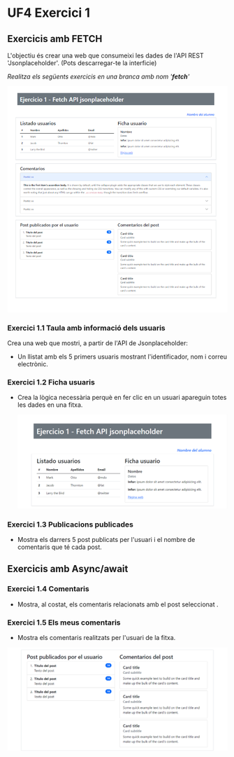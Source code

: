 # UF4 Exercici 1
## Exercicis amb FETCH
L'objectiu és crear una web que consumeixi les dades de l'API REST 'Jsonplaceholder'. 
(Pots descarregar-te la interficie)

*Realitza els següents exercicis en una branca amb nom '**fetch**'*

![alt text](image-3.png)

### Exercici 1.1 Taula amb informació dels usuaris
Crea una web que mostri, a partir de l'API de Jsonplaceholder:
- Un llistat amb els 5 primers usuaris mostrant l'identificador, nom i correu electrònic.
### Exercici 1.2 Ficha usuaris
- Crea la lògica necessària perquè en fer clic en un usuari apareguin totes les dades en una fitxa.

  ![alt text](image.png)

### Exercici 1.3 Publicacions publicades
- Mostra els darrers 5 post publicats per l'usuari i el nombre de comentaris que té cada post.
  
## Exercicis amb Async/await

### Exercici 1.4 Comentaris
- Mostra, al costat, els comentaris relacionats amb el post seleccionat .
### Exercici 1.5 Els meus comentaris
- Mostra els comentaris realitzats per l'usuari de la fitxa.

![alt text](image-2.png)
